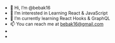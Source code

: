 - 👋 Hi, I’m @bebak16
- 👀 I’m interested in Learning React & JavaScript
- 🌱 I’m currently learning React Hooks & GraphQL
- 📫 You can reach me at bebak16@gmail.com
- 
- <!---
bebak16/bebak16 is a ✨ special ✨ repository because its `README.md` (this file) appears on your GitHub profile.
You can click the Preview link to take a look at your changes.
--->
